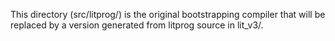 This directory (src/litprog/) is the original bootstrapping compiler that will be replaced by a version generated from litprog source in lit_v3/.
